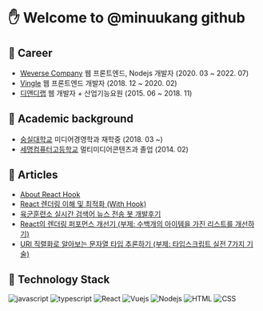 # :hand: Welcome to @minuukang github

## :office: Career

- [Weverse Company](https://benx.co/) 웹 프론트엔드, Nodejs 개발자 (2020. 03 ~ 2022. 07)
- [Vingle](https://www.vingle.net/) 웹 프론트엔드 개발자 (2018. 12 ~ 2020. 02)
- [디앤디랩](https://www.dnd-lab.com/index) 웹 개발자 + 산업기능요원 (2015. 06 ~ 2018. 11)

## :school: Academic background

- [숭실대학교](https://ssu.ac.kr/) 미디어경영학과 재학중 (2018. 03 ~)
- [세명컴퓨터고등학교](http://smc.sen.hs.kr/index.do) 멀티미디어콘텐츠과 졸업 (2014. 02)

## :memo: Articles

- [About React Hook](https://medium.com/vingle-tech-blog/react-hook-ec3f25c2d8fa)
- [React 렌더링 이해 및 최적화 (With Hook)](https://medium.com/vingle-tech-blog/react-%EB%A0%8C%EB%8D%94%EB%A7%81-%EC%9D%B4%ED%95%B4%ED%95%98%EA%B8%B0-f255d6569849)
- [육군훈련소 실시간 검색어 뉴스 전송 봇 개발후기](https://minukang.medium.com/%EC%9C%A1%EA%B5%B0%ED%9B%88%EB%A0%A8%EC%86%8C-%EC%8B%A4%EC%8B%9C%EA%B0%84-%EA%B2%80%EC%83%89%EC%96%B4-%EB%89%B4%EC%8A%A4-%EC%A0%84%EC%86%A1-%EB%B4%87-%EA%B0%9C%EB%B0%9C%ED%9B%84%EA%B8%B0-f0c178a4e4dc)
- [React의 렌더링 퍼포먼스 개선기 (부제: 수백개의 아이템을 가진 리스트를 개선하기)](https://medium.com/p/8403a6c47b1c)
- [URI 직렬화로 알아보는 문자열 타입 추론하기 (부제: 타입스크립트 실전 7가지 기술)](https://medium.com/benx-tech-blog/uri-%EC%A7%81%EB%A0%AC%ED%99%94%EB%A1%9C-%EC%95%8C%EC%95%84%EB%B3%B4%EB%8A%94-%EB%AC%B8%EC%9E%90%EC%97%B4-%ED%83%80%EC%9E%85-%EC%B6%94%EB%A1%A0%ED%95%98%EA%B8%B0-%EB%B6%80%EC%A0%9C-%ED%83%80%EC%9E%85%EC%8A%A4%ED%81%AC%EB%A6%BD%ED%8A%B8-%EC%8B%A4%EC%A0%84-7%EA%B0%80%EC%A7%80-%EA%B8%B0%EC%88%A0-3613e0dd1619)

## :wrench: Technology Stack

![javascript](https://img.shields.io/badge/Javascript-333)
![typescript](https://img.shields.io/badge/Typescript-333)
![React](https://img.shields.io/badge/React-4fc08d)
![Vuejs](https://img.shields.io/badge/Vuejs-4fc08d)
![Nodejs](https://img.shields.io/badge/Nodejs-43853d)
![HTML](https://img.shields.io/badge/HTML-23857f)
![CSS](https://img.shields.io/badge/CSS-23857f)


